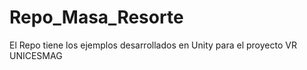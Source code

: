 # Repo_Masa_Resorte
El Repo tiene los ejemplos desarrollados en Unity para el proyecto VR UNICESMAG
